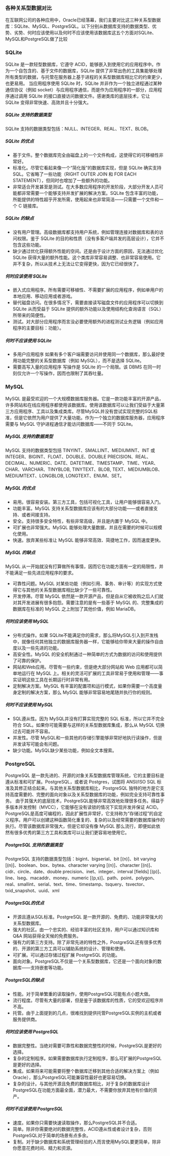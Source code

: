 ### 各种关系型数据对比


在互联网公司的各种应用中，Oracle已经落幕，我们主要对比这三种关系型数据库：SQLite、MySQL、PostgreSQL。以下分别从数据库支持的数据类型、优势、劣势、何时应该使用以及何时不应该使用该数据库这五个方面对SQLite、MySQL和PostgreSQL做了比较

### SQLite 
SQLite 是一款轻型数据库，它遵守 ACID，能够嵌入到使用它的应用程序中。作为一个自包含的、基于文件的数据库，SQLite 提供了非常出色的工具集能够处理所有类型的数据，与托管在服务器上基于进程的关系型数据库相比它的约束更少，也更易用。
当应用程序使用 SQLite 时，SQLite 并非作为一个独立进程通过某种通信协议（例如 socket）与应用程序通信，而是作为应用程序的一部分，应用程序通过调用 SQLite 的接口直接访问数据文件。感谢类库的底层技术，它让 SQLite 变得非常快速、高效并且十分强大。

##### SQLite 支持的数据类型
SQLite 支持的数据类型包括：NULL、INTEGER、REAL、TEXT、BLOB。

##### SQLite 的优点
+ 基于文件。整个数据库完全由磁盘上的一个文件构成，这使得它的可移植性非常好。
+ 标准化。尽管它看起来像一个“简化版”的数据库实现，但是 SQLite 确实支持 SQL。它省略了一些功能（RIGHT OUTER JOIN 和 FOR EACH STATEMENT），但同时也增加了一些额外的功能。
+ 非常适合开发甚至是测试。在大多数应用程序的开发阶段，大部分开发人员可能都非常需要一个能够支持并发扩展的解决方案。SQLite 包含丰富的功能，所能提供的特性超乎开发所需，使用起来也非常简洁——只需要一个文件和一个 C 链接库。

##### SQLite 的缺点
+ 没有用户管理。高级数据库都支持用户系统，例如管理连接对数据库和表的访问权限。鉴于 SQLite 的目的和性质（没有多客户端并发的高层设计），它并不包含这些功能。
+ 缺少通过优化获得额外性能的空间。还是由于设计方面的原因，无法通过优化 SQLite 获得大量的额外性能。这个类库非常容易调整、也非常容易使用。它并不复杂，所以从技术上无法让它变得更快，因为它已经很快了。

##### 何时应该使用 SQLite
+ 嵌入式应用程序。所有需要可移植性、不需要扩展的应用程序，例如单用户的本地应用、移动应用或者游戏。
+ 替代磁盘访问。在很多情况下，需要直接读写磁盘文件的应用程序可以切换到 SQLite 从而受益于 SQLite 提供的额外功能以及使用结构化查询语言（SQL）所带来的简便性。
+ 测试。对大部分应用程序而言没必要使用额外的进程测试业务逻辑（例如应用程序的主要目标：功能）。

##### 何时不应该使用 SQLite
+ 多用户应用程序
如果有多个客户端需要访问并使用同一个数据库，那么最好使用功能完整的关系型数据库（例如 MySQL），而不是选择 SQLite。
+ 需要高写入量的应用程序
写操作是 SQLite 的一个局限。该 DBMS 在同一时刻仅允许一个写操作，因而也限制了其吞吐量。


### MySQL
MySQL 是最受欢迎的一个大规模数据库服务器。它是一款功能丰富的开源产品，许多网站和在线应用程序都使用该数据库。使用该数据库可以让我们受益于大量第三方应用程序、工具以及集成类库。尽管MySQL并没有尝试实现完整的SQL标准，但是它依然为用户提供了大量功能。作为一个独立的数据库服务器，应用程序需要与 MySQL 守护进程通信才能访问数据库——不同于 SQLite。  

##### MySQL 支持的数据类型
MySQL 支持的数据类型包括 TINYINT、SMALLINT、MEDIUMINT、INT 或 INTEGER、BIGINT、FLOAT、DOUBLE、DOUBLE PRECISION、REAL、DECIMAL、NUMERIC、DATE、DATETIME、TIMESTAMP、TIME、YEAR、CHAR、VARCHAR、TINYBLOB, TINYTEXT、BLOB, TEXT、MEDIUMBLOB、MEDIUMTEXT、LONGBLOB, LONGTEXT、ENUM、SET。

##### MySQL 的优点
+ 易用。很容易安装。第三方工具，包括可视化工具，让用户能够很容易入门。
+ 功能丰富。MySQL 支持关系型数据库应该有的大部分功能——或者直接支持、或者间接支持。
+ 安全。支持很多安全特性，有些非常高级，并且是内置于 MySQL 中。
+ 可扩展也非常强大。MySQL 能够处理大量数据，并且在需要的时候可以规模化使用。
+ 快速。放弃某些标准让 MySQL 能够非常高效、简捷地工作，因而速度更快。

##### MySQL 的缺点
MySQL 从一开始就没有打算做所有事情，因而它在功能方面有一定的局限性，并不能满足一些先进应用程序的要求。
+ 可靠性问题。MySQL 对某些功能（例如引用、事务、审计等）的实现方式使得它与其他的关系型数据库相比缺少了一些可靠性。
+ 开发停滞。尽管 MySQL 依然是一款开源产品，但是自从它被收购之后人们就对其开发进展有很多抱怨。需要注意的是有一些基于 MySQL 的、完整集成的数据库在标准的 MySQL 之上附加了其他价值，例如 MariaDB。

##### 何时应该使用 MySQL
+ 分布式操作。如果 SQLite不能满足你的需求，那么将MySQL引入到开发栈中，就像任何其他独立的数据库服务器一样，它能够给你带来大量的操作自由度以及一些先进的功能。
+ 高安全性。MySQL 的安全机制通过一种简单的方式为数据的访问和使用提供了可靠的保护。
+ 网站和Web应用。尽管有一些约束，但是绝大部分网站和 Web 应用都可以简单地运行在 MySQL 上。相关的灵活可扩展的工具非常易于使用和管理——事实证明这些工具在长期运行时非常有用。
+ 定制解决方案。MySQL 有丰富的配置项和运行模式，如果你需要一个高度量身定制的解决方案，那么 MySQL 能够非常容易地尾随并执行你的规则。

##### 何时不应该使用 MySQL
+ SQL遵从性。因为 MySQL并没有打算实现完整的 SQL 标准，所以它并不完全符合 SQL。如果你可能需要与这样的关系型数据库集成，那么从 MySQL 切换过去可能并不容易。
+ 并发性。尽管 MySQL和一些其他的存储引擎能够非常好地执行读操作，但是并发读写可能会有问题。
+ 缺少功能。MySQL缺少某些功能，例如全文本搜索。


### PostgreSQL
PostgreSQL 是一款先进的、开源的对象关系型数据库管理系统，它的主要目标是遵从标准和可扩展。PostgreSQL，或者说 Postgres，试图将 ANSI/ISO SQL 标准及其修正结合起来。与其他关系型数据库相比，PostgreSQL 独特的地方是它支持高度需要的、完整的面向对象以及关系型数据库的功能，例如完全支持可靠性事务。
由于其强大的底层技术，PostgreSQL能够非常高效地处理很多任务。得益于多版本并发控制（MVCC），它能够在没有读锁的情况下实现并发并保证 ACID。PostgreSQL是高度可编程的，因此扩展性非常好，它支持称为“存储过程”的自定义程序。用户可以创建这种函数简化重复的、复杂的以及经常需要的数据库操作的执行。尽管该数据库非常强大，但是它却没有像 MySQL 那么流行，即便如此依然有很多优秀的第三方工具和类库可以让我们更容易地使用它。

##### PostgreSQL 支持的数据类型
PostgreSQL 支持的数据类型包括：bigint、bigserial、bit [(n)]、bit varying [(n)]、boolean、box、bytea、character varying [(n)]、character [(n)]、cidr、circle、date、double precision、inet、integer、interval [fields] [(p)]、line、lseg、macaddr、money、numeric [(p,s)]、path、point、polygon、real、smallint、serial、text、time、timestamp、tsquery、tsvector、txid_snapshot、uuid、xml

##### PostgreSQL的优点
+ 开源且遵从SQL标准。PostgreSQL 是一款开源的、免费的、功能非常强大的关系型数据库。
+ 强大的社区。由一个忠实的、经验丰富的社区支持，用户可以通过知识库和 Q&A 网站获得全天候的免费服务。
+ 强有力的第三方支持。除了非常先进的特性之外，PostgreSQL还有很多优秀的、开源的第三方工具可以辅助系统的设计、管理和使用。
+ 可扩展。可以通过存储过程扩展 PostgreSQL 的功能。
+ 面向对象。PostgreSQL不仅是一个关系型数据库，它还是一个面向对象的数据库——支持嵌套等功能。

##### PostgreSQL的缺点
+ 性能。对于简单繁重的读取操作，使用PostgreSQL可能有点小题大做。
+ 流行程度。尽管有大量的部署，但是鉴于该数据库的性质，它的受欢迎程序并不高。
+ 托管。由于上面提到的几点，很难找到提供托管PostgreSQL实例的主机或者服务提供商。

##### 何时应该使用 PostgreSQL
+ 数据完整性。当绝对需要可靠性和数据完整性的时候，PostgreSQL是更好的选择。
+ 复杂的定制程序。如果需要数据库执行定制程序，那么可扩展的PostgreSQL 是更好的选择。
+ 集成。如果将来可能需要将整个数据库迁移到其他合适的解决方案上（例如 Oracle），那么PostgreSQL可能兼容性最好也更容易切换。
+ 复杂的设计。与其他开源且免费的数据库相比，对于复杂的数据库设计PostgreSQL在功能方面最全面，潜力最大，不需要你放弃其他有价值的资产。

##### 何时不应该使用 PostgreSQL
+ 速度。如果你只需要快速读取操作，那么PostgreSQL并不合适。
+ 简单。除非你需要绝对的数据完整性，ACID遵从性或者设计复杂，否则PostgreSQL对于简单的场景有点多余。
+ 复制。对于缺少数据库和系统管理经验的人而言使用MySQL要更简单，除非你愿意花费时间、精力和资源。
